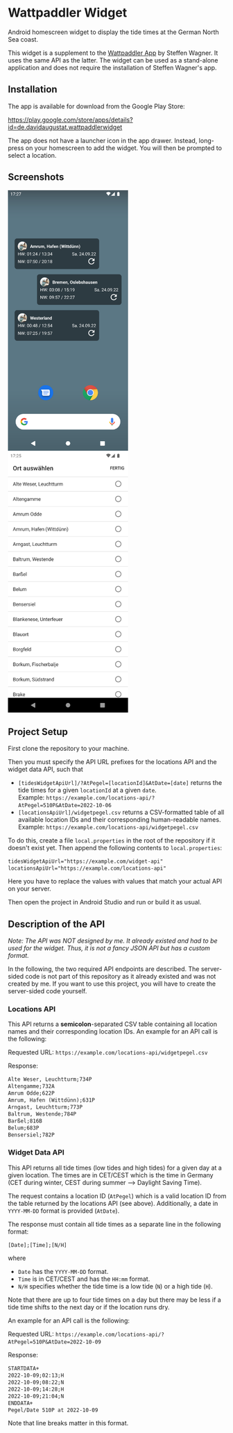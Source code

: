 # Wattpaddler Widget
Android homescreen widget to display the tide times at the German North Sea coast.

This widget is a supplement to the 
[Wattpaddler App](https://play.google.com/store/apps/details?id=com.embarcadero.Wattpaddler)
by Steffen Wagner. It uses the same API as the latter. The widget can be used as a stand-alone application and does not require the installation of Steffen Wagner's app.

## Installation
The app is available for download from the Google Play Store:

<https://play.google.com/store/apps/details?id=de.davidaugustat.wattpaddlerwidget>

The app does not have a launcher icon in the app drawer. Instead, long-press on your homescreen to add the widget. You will then be prompted to select a location.

## Screenshots
<img src="screenshots/widgets.png" height="600px" /> <img src="screenshots/location-selection.png" height="600px" />

## Project Setup
First clone the repository to your machine.

Then you must specify the API URL prefixes for the locations API and the widget data API, such that
- `[tidesWidgetApiUrl]/?AtPegel=[locationId]&AtDate=[date]` returns the tide times for a given 
`locationId` at a given `date`.  
Example: `https://example.com/locations-api/?AtPegel=510P&AtDate=2022-10-06`
- `[locationsApiUrl]/widgetpegel.csv` returns a CSV-formatted table of all available location IDs 
and their corresponding human-readable names.  
Example: `https://example.com/locations-api/widgetpegel.csv`

To do this, create a file `local.properties` in the root of the repository if it doesn't exist yet. Then
append the following contents to `local.properties`:
```properties
tidesWidgetApiUrl="https://example.com/widget-api"
locationsApiUrl="https://example.com/locations-api"
 ```
Here you have to replace the values with values that match your actual API on your server.

Then open the project in Android Studio and run or build it as usual.

## Description of the API
*Note: The API was NOT designed by me. It already existed and had to be used for the widget. Thus, it is not a fancy JSON API but has a custom format.*

In the following, the two required API endpoints are described. The server-sided code is not part of this repository as it already existed and was not created by me. If you want to use this project, you will have to create the server-sided code yourself.


### Locations API
This API returns a **semicolon**-separated CSV table containing all location names and their corresponding location IDs. An example for an API call is the following:

Requested URL: `https://example.com/locations-api/widgetpegel.csv`

Response:
```
Alte Weser, Leuchtturm;734P
Altengamme;732A
Amrum Odde;622P
Amrum, Hafen (Wittdünn);631P
Arngast, Leuchtturm;773P
Baltrum, Westende;784P
Barßel;816B
Belum;683P
Bensersiel;782P
```

### Widget Data API
This API returns all tide times (low tides and high tides) for a given day at a given location. The times are in CET/CEST which is the time in Germany (CET during winter, CEST during summer --> Daylight Saving Time).

The request contains a location ID (`AtPegel`) which is a valid location ID from the table returned by the locations API (see above). Additionally, a date in `YYYY-MM-DD` format is provided (`AtDate`).

The response must contain all tide times as a separate line in the following format:
```
[Date];[Time];[N/H]
```
where
- `Date` has the `YYYY-MM-DD` format.
- `Time` is in CET/CEST and has the `HH:mm` format.
- `N/H` specifies whether the tide time is a low tide (`N`) or a high tide (`H`).

Note that there are up to four tide times on a day but there may be less if a tide time shifts to the next day or if the location runs dry.

An example for an API call is the following:

Requested URL: `https://example.com/locations-api/?AtPegel=510P&AtDate=2022-10-09`

Response:
```
STARTDATA+
2022-10-09;02:13;H
2022-10-09;08:22;N
2022-10-09;14:28;H
2022-10-09;21:04;N
ENDDATA+
Pegel/Date 510P at 2022-10-09
```
Note that line breaks matter in this format.
